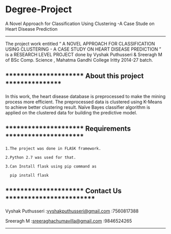 # Degree-Project
A Novel Approach for Classification Using Clustering -A Case Stude on Heart Disease Prediction
*********************************************************



The project work entitled “     A NOVEL APPROACH    FOR 
CLASSIFICATION USING CLUSTERING - A CASE STUDY ON HEART 
DISEASE PREDICTION ”  is a RESEARCH LEVEL PROJECT done by
 Vyshak Puthusseri & Sreeragh M of BSc Comp. Science    , 
Mahatma Gandhi College Iritty 2014-27 batch.

********************* About this project ***************
--------------------------------------------------------

In this work, the heart disease database   is   preprocessed 
to make the mining process more efficient.  The preprocessed
 data is clustered using K-Means to achieve better clustering
 result. Naïve Bayes classifier algorithm is applied  on the 
clustered data for building the predictive model.


********************* Requirements *********************
--------------------------------------------------------


	1.The project was done in FLASK framework.
	
	2.Python 2.7 was used for that.
	
	3.Can Install flask using pip command as
	
	  pip install flask


********************* Contact Us ************************
---------------------------------------------------------

Vyshak Puthusseri :vyshakputhusseri@gmail.com
		  :7560817388

Sreeragh M	  :sreeraghachumavilla@gmail.com
		  :9846524265




**********************************************************
